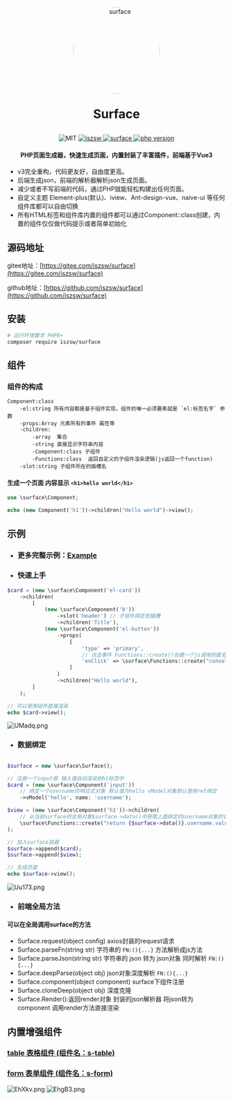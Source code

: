 <p align="center"><img src="https://z3.ax1x.com/2021/06/29/Rdtqde.png" alt="surface" width="200px" style="border-radius: 50%" /></p>
<h1 align="center" style="margin: 30px 0 30px; font-weight: bold;">
    Surface</h1>
<p align="center">
    <img src="https://img.shields.io/badge/License-MIT-yellow.svg" alt="MIT" />
  <a href="https://github.com/iszsw">
    <img src="https://img.shields.io/badge/Author-iszsw-blue.svg" alt="iszsw" />
  </a>
  <a href="https://packagist.org/packages/iszsw/surface">
    <img src="https://img.shields.io/packagist/v/iszsw/surface.svg" alt="surface" />
  </a>
  <a href="https://packagist.org/packages/iszsw/surface">
    <img src="https://img.shields.io/packagist/php-v/iszsw/surface.svg" alt="php version" />
  </a>

<h4 align="center">PHP页面生成器，快速生成页面，内置封装了丰富插件，前端基于Vue3</h4>

</p>

- v3完全重构，代码更友好，自由度更高。
- 后端生成json，前端的解析器解析json生成页面。
- 减少或者不写前端的代码，通过PHP就能轻松构建出任何页面。
- 自定义主题 Element-plus(默认)、iview、Ant-design-vue、naive-ui 等任何组件库都可以自由切换
- 所有HTML标签和组件库内置的组件都可以通过Component::class创建，内置的组件仅仅做代码提示或者简单初始化

## 源码地址

gitee地址：[https://gitee.com/iszsw/surface](https://gitee.com/iszsw/surface)

github地址：[https://github.com/iszsw/surface](https://github.com/iszsw/surface)


## 安装

```bash
# 运行环境要求 PHP8+
composer require iszsw/surface
```

## 组件

### 组件的构成
```
Component:class
    -el:string 所有内容都是基于组件实现，组件的唯一必须要素就是 `el:标签名字` 参数
    -props:Array 元素所有的事件 属性等
    -children:
        -array  集合
        -string 直接显示字符串内容
        -Component:class 子组件
        -Functions:class  返回自定义的子组件渲染逻辑(js返回一个function)
    -slot:string 子组件所在的插槽名
```
> 

#### 生成一个页面 内容显示 `<h1>hello world</h1>`
```php
use \surface\Component;

echo (new Component('h1'))->children("Hello world")->view();
```


## 示例

- ### 更多完整示例：[Example](/example)

- ### 快速上手
```php
$card = (new \surface\Component('el-card'))
    ->children(
        [
            (new \surface\Component('b'))
                ->slot('header') // 子组件绑定到插槽
                ->children('Title'),
            (new \surface\Component('el-button'))
                ->props(
                    [
                        'type' => 'primary',
                        // 点击事件 Functions::create()创建一个js调用的匿名函数
                        'onClick' => \surface\Functions::create("console.log('hello')")
                    ]
                )
                ->children("Hello world"),
        ]
    );

// 可以使用组件直接渲染
echo $card->view();
```
![UMadq.png](https://i.328888.xyz/2022/12/29/UMadq.png)


- ### 数据绑定

```php

$surface = new \surface\Surface();

// 注册一个input框 输入值自动渲染到h1标签中
$card = (new \surface\Component('input'))
    // 绑定一个username的响应式对象 默认值为hello vModel对象默认使用ref绑定
    ->vModel('hello', name: 'username');

$view = (new \surface\Component('h1'))->children(
    // 从当前surface的全局对象$surface->data()中获取上面绑定的username对象的值
    \surface\Functions::create("return {$surface->data()}.username.value")
);

// 加入surface容器
$surface->append($card);
$surface->append($view);

// 生成页面
echo $surface->view();
```

![Uu173.png](https://i.328888.xyz/2022/12/29/Uu173.png)

- ### 前端全局方法

#### 可以在全局调用surface的方法 

- Surface.request(object config) axios封装的request请求
- Surface.parseFn(string str)    字符串的 `FN:(){...}` 方法解析成js方法
- Surface.parseJson(string str)  字符串的 json 转为 json对象 同时解析 `FN:(){...}`
- Surface.deepParse(object obj)  json对象深度解析 `FN:(){...}`
- Surface.component(object component)  surface下组件注册
- Surface.cloneDeep(object obj)  深度克隆
- Surface.Render():返回render对象  封装的json解析器 将json转为component 调用render方法直接渲染

## 内置增强组件

### [table 表格组件 (组件名：s-table)](example/table.php)
### [form 表单组件 (组件名：s-form)](example/form.php)
![EhXkv.png](https://i.328888.xyz/2023/02/26/EhXkv.png)
![EhgB3.png](https://i.328888.xyz/2023/02/26/EhgB3.png)
